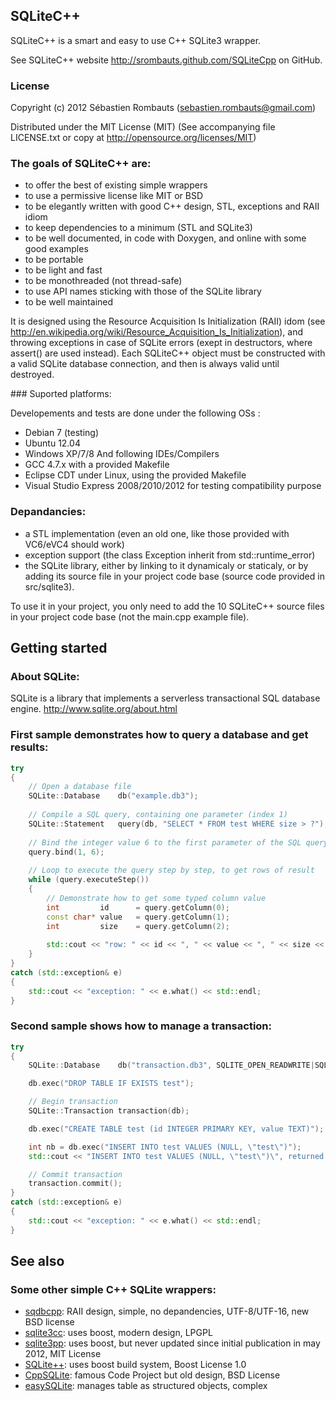 SQLiteC++
---------

SQLiteC++ is a smart and easy to use C++ SQLite3 wrapper.

See SQLiteC++ website http://srombauts.github.com/SQLiteCpp on GitHub.

### License

Copyright (c) 2012 Sébastien Rombauts (sebastien.rombauts@gmail.com)

Distributed under the MIT License (MIT) (See accompanying file LICENSE.txt
or copy at http://opensource.org/licenses/MIT)

### The goals of SQLiteC++ are:

- to offer the best of existing simple wrappers
- to use a permissive license like MIT or BSD
- to be elegantly written with good C++ design, STL, exceptions and RAII idiom
- to keep dependencies to a minimum (STL and SQLite3)
- to be well documented, in code with Doxygen, and online with some good examples
- to be portable
- to be light and fast
- to be monothreaded (not thread-safe)
- to use API names sticking with those of the SQLite library
- to be well maintained

It is designed using the Resource Acquisition Is Initialization (RAII) idom
(see http://en.wikipedia.org/wiki/Resource_Acquisition_Is_Initialization),
and throwing exceptions in case of SQLite errors (exept in destructors,
where assert() are used instead).
Each SQLiteC++ object must be constructed with a valid SQLite database connection,
and then is always valid until destroyed.

### Suported platforms:

Developements and tests are done under the following OSs :
- Debian 7 (testing)
- Ubuntu 12.04
- Windows XP/7/8
And following IDEs/Compilers
- GCC 4.7.x with a provided Makefile
- Eclipse CDT under Linux, using the provided Makefile
- Visual Studio Express 2008/2010/2012 for testing compatibility purpose

### Depandancies:

 - a STL implementation (even an old one, like those provided with VC6/eVC4 should work)
 - exception support (the class Exception inherit from std::runtime_error)
 - the SQLite library, either by linking to it dynamicaly or staticaly,
   or by adding its source file in your project code base (source code provided in src/sqlite3).

To use it in your project, you only need to add the 10 SQLiteC++ source files
in your project code base (not the main.cpp example file).

## Getting started
### About SQLite:
SQLite is a library that implements a serverless transactional SQL database engine.
http://www.sqlite.org/about.html

### First sample demonstrates how to query a database and get results: 

```C++
try
{
    // Open a database file
    SQLite::Database    db("example.db3");
    
    // Compile a SQL query, containing one parameter (index 1)
    SQLite::Statement   query(db, "SELECT * FROM test WHERE size > ?");
    
    // Bind the integer value 6 to the first parameter of the SQL query
    query.bind(1, 6);
    
    // Loop to execute the query step by step, to get rows of result
    while (query.executeStep())
    {
        // Demonstrate how to get some typed column value
        int         id      = query.getColumn(0);
        const char* value   = query.getColumn(1);
        int         size    = query.getColumn(2);
        
        std::cout << "row: " << id << ", " << value << ", " << size << std::endl;
    }
}
catch (std::exception& e)
{
    std::cout << "exception: " << e.what() << std::endl;
}
```

### Second sample shows how to manage a transaction:

```C++
try
{
    SQLite::Database    db("transaction.db3", SQLITE_OPEN_READWRITE|SQLITE_OPEN_CREATE);

    db.exec("DROP TABLE IF EXISTS test");

    // Begin transaction
    SQLite::Transaction transaction(db);

    db.exec("CREATE TABLE test (id INTEGER PRIMARY KEY, value TEXT)");

    int nb = db.exec("INSERT INTO test VALUES (NULL, \"test\")");
    std::cout << "INSERT INTO test VALUES (NULL, \"test\")\", returned " << nb << std::endl;

    // Commit transaction
    transaction.commit();
}
catch (std::exception& e)
{
    std::cout << "exception: " << e.what() << std::endl;
}
```

## See also
### Some other simple C++ SQLite wrappers:

 - [sqdbcpp](http://code.google.com/p/sqdbcpp/): RAII design, simple, no depandencies, UTF-8/UTF-16, new BSD license
 - [sqlite3cc](http://ed.am/dev/sqlite3cc): uses boost, modern design, LPGPL
 - [sqlite3pp](http://code.google.com/p/sqlite3pp/): uses boost, but never updated since initial publication in may 2012, MIT License
 - [SQLite++](http://sqlitepp.berlios.de/): uses boost build system, Boost License 1.0 
 - [CppSQLite](http://www.codeproject.com/Articles/6343/CppSQLite-C-Wrapper-for-SQLite/): famous Code Project but old design, BSD License 
 - [easySQLite](http://code.google.com/p/easysqlite/): manages table as structured objects, complex 
